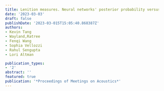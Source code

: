 ```yaml
---
title: Lenition measures. Neural networks' posterior probability versus acoustic cues
date: '2023-03-03'
draft: false
publishDate: '2023-03-015T15:05:40.868387Z'
authors:
- Kevin Tang
- Wayland,Ratree
- Fenqi Wang
- Sophia Vellozzi
- Rahul Sengupta
- Lori Altman

publication_types:
- '2'
abstract: ''
featured: true
publication: '*Proceedings of Meetings on Acoustics*'
---
```

